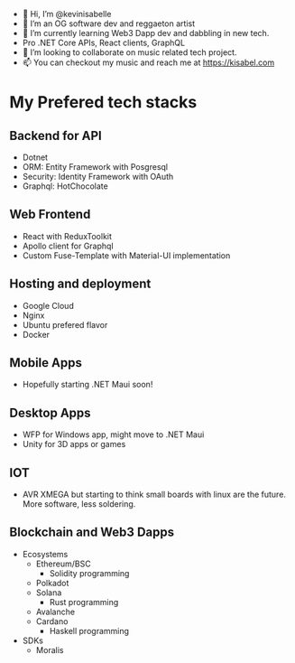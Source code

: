 - 👋 Hi, I’m @kevinisabelle
- 👀 I’m an OG software dev and reggaeton artist
- 🌱 I’m currently learning Web3 Dapp dev and dabbling in new tech.
- Pro .NET Core APIs, React clients, GraphQL
- 💞️ I’m looking to collaborate on music related tech project.
- 📫 You can checkout my music and reach me at https://kisabel.com

# My Prefered tech stacks

## Backend for API
- Dotnet
- ORM: Entity Framework with Posgresql
- Security: Identity Framework with OAuth
- Graphql: HotChocolate

## Web Frontend
- React with ReduxToolkit
- Apollo client for Graphql
- Custom Fuse-Template with Material-UI implementation

## Hosting and deployment
- Google Cloud
- Nginx
- Ubuntu prefered flavor
- Docker

## Mobile Apps
- Hopefully starting .NET Maui soon!

## Desktop Apps
- WFP for Windows app, might move to .NET Maui
- Unity for 3D apps or games

## IOT
- AVR XMEGA but starting to think small boards with linux are the future. More software, less soldering.

## Blockchain and Web3 Dapps
- Ecosystems
  - Ethereum/BSC
    - Solidity programming 
  - Polkadot  
  - Solana
    - Rust programming 
  - Avalanche
  - Cardano
    - Haskell programming
- SDKs
  - Moralis

<!---
kevinisabelle/kevinisabelle is a ✨ special ✨ repository because its `README.md` (this file) appears on your GitHub profile.
You can click the Preview link to take a look at your changes.
--->
